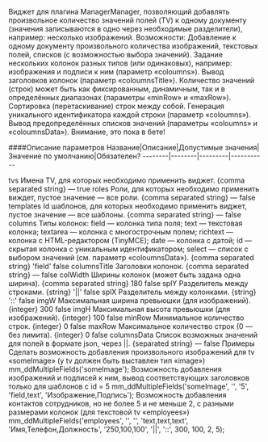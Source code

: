 
Виджет для плагина ManagerManager, позволяющий добавлять произвольное количество значений полей (TV) к одному документу (значения записываются в одно через необходимые разделители), например: несколько изображений. Возможности:
Добавление к одному документу произвольного количества изображений, текстовых полей, списков (с возможностью выбора значений).
Задание нескольких колонок разных типов (или одинаковых), например: изображения и подписи к ним (параметр «coloumns»).
Вывод заголовков колонок (параметр «coloumnsTitle»).
Количество значений (строк) может быть как фиксированным, динамичным, так и в определённых диапазонах (параметры «minRow» и «maxRow»).
Сортировка (перетаскивание) строк между собой.
Генерация уникального идентификатора каждой строки (параметр «coloumns»).
Вывод предопределённых списков значений (параметры «coloumns» и «coloumnsData»). Внимание, это пока в бете!

####Описание параметров
Название|Описание|Допустимые значения|Значение по умолчанию|Обязателен?
--------|--------|---------|-----------

tvs	Имена TV, для которых необходимо применить виджет.	{comma separated string}	—	true
roles	Роли, для которых необходимо применить виждет, пустое значение — все роли.	{comma separated string}	—	false
templates	Id шаблонов, для которых необходимо применить виджет, пустое значение — все шаблоны.	{comma separated string}	—	false
columns	Типы колонок: field — колонка типа поля; text — текстовая колонка; textarea — колонка с многострочным полем; richtext — колонка с HTML-редактором (TinyMCE); date — колонка с датой; id — скрытая колонка с уникальным идентификатором; select — список с выбором значений (см. параметр «coloumnsData»).	{comma separated string}	'field'	false
columnsTitle	Заголовки колонок.	{comma separated string}	—	false
colWidth	Ширины колонок (может быть задана одна ширина).	{comma separated string}	180	false
splY	Разделитель между строками.	{string}	'||'	false
splX	Разделитель между колонками.	{string}	'::'	false
imgW	Максимальная ширина превьюшки (для изображений).	{integer}	300	false
imgH	Максимальная высота превьюшки (для изображений).	{integer}	100	false
minRow	Минимальное количество строк.	{integer}	0	false
maxRow	Максимальное количество строк (0 — без лимита).	{integer}	0	false
columnsData	Список возможных значений для полей в формате json, через ||.	{separated string}	—	false
Примеры
Сделать возможность добавления произвольного изображений для tv «someImage» (у tv должен быть выставлен тип «image»)
mm_ddMultipleFields('someImage');
Возможность добавления изображений и подписей к ним, вывод соответствующих заголовков только для шаблонов с id = 5
mm_ddMultipleFields('someImage', '', '5', 'field,text', 'Изображение,Подпись');
Возможность добавления контактов сотрудников, но не более 5 и не меньше 2, с разными размерами колонок (для текстовой tv «employees»)
mm_ddMultipleFields('employees', '', '', 'text,text,text', 'Имя,Телефон,Должность', '250,100,100', '||', '::', 300, 100, 2, 5);
